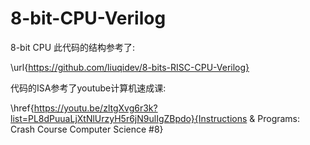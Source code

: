 # 8-bit-CPU-Verilog
8-bit CPU
此代码的结构参考了:

\url{https://github.com/liuqidev/8-bits-RISC-CPU-Verilog}

代码的ISA参考了youtube计算机速成课:

\href{https://youtu.be/zltgXvg6r3k?list=PL8dPuuaLjXtNlUrzyH5r6jN9ulIgZBpdo}{Instructions \& Programs: Crash Course Computer Science \#8}

